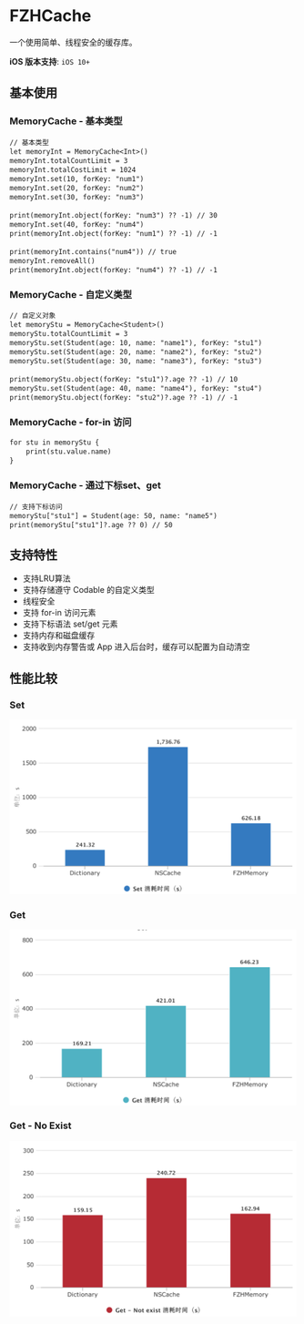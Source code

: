 # FZHCache
一个使用简单、线程安全的缓存库。


<b>iOS 版本支持</b>: `iOS 10+`

## 基本使用
### MemoryCache - 基本类型
```
// 基本类型
let memoryInt = MemoryCache<Int>()
memoryInt.totalCountLimit = 3
memoryInt.totalCostLimit = 1024
memoryInt.set(10, forKey: "num1")
memoryInt.set(20, forKey: "num2")
memoryInt.set(30, forKey: "num3")
        
print(memoryInt.object(forKey: "num3") ?? -1) // 30
memoryInt.set(40, forKey: "num4")
print(memoryInt.object(forKey: "num1") ?? -1) // -1
        
print(memoryInt.contains("num4")) // true
memoryInt.removeAll()
print(memoryInt.object(forKey: "num4") ?? -1) // -1
```
### MemoryCache - 自定义类型
```
// 自定义对象
let memoryStu = MemoryCache<Student>()
memoryStu.totalCountLimit = 3
memoryStu.set(Student(age: 10, name: "name1"), forKey: "stu1")
memoryStu.set(Student(age: 20, name: "name2"), forKey: "stu2")
memoryStu.set(Student(age: 30, name: "name3"), forKey: "stu3")
        
print(memoryStu.object(forKey: "stu1")?.age ?? -1) // 10
memoryStu.set(Student(age: 40, name: "name4"), forKey: "stu4")
print(memoryStu.object(forKey: "stu2")?.age ?? -1) // -1
```

### MemoryCache - for-in 访问
```
for stu in memoryStu {
    print(stu.value.name)
}
```

### MemoryCache - 通过下标set、get
```
// 支持下标访问
memoryStu["stu1"] = Student(age: 50, name: "name5")
print(memoryStu["stu1"]?.age ?? 0) // 50
```

## 支持特性
* 支持LRU算法
* 支持存储遵守 Codable 的自定义类型
* 线程安全
* 支持 for-in 访问元素
* 支持下标语法 set/get 元素
* 支持内存和磁盘缓存
* 支持收到内存警告或 App 进入后台时，缓存可以配置为自动清空

## 性能比较

### Set 
![set](https://github.com/fengzhihao123/FZHCache/blob/master/images/set.png)

### Get
![get](https://github.com/fengzhihao123/FZHCache/blob/master/images/get.png)

### Get - No Exist
![get - noexist](https://github.com/fengzhihao123/FZHCache/blob/master/images/get-noexist.png)
